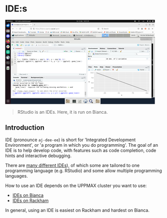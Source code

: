 # IDE:s

![RStudio on Bianca](../cluster_guides/img/rstudio_in_action_480_x_270.png)

> RStudio is an IDEs. Here, it is run on Bianca.

## Introduction

IDE (pronounce `aj-dee-ee`) is short for 'Integrated Development Environment',
or 'a program in which you do programming'.
The goal of an IDE is to help develop code, with features
such as code completion, code hints and interactive debugging.

There are [many different IDEs](https://en.wikipedia.org/wiki/Comparison_of_integrated_development_environments)),
of which some are tailored to one programming
language (e.g. RStudio) and some allow multiple programming languages.

How to use an IDE depends on the UPPMAX cluster you want to use:

- [IDEs on Bianca](../cluster_guides/ides_on_bianca.md)
- [IDEs on Rackham](../cluster_guides/ides_on_rackham.md)

In general, using an IDE is easiest on Rackham and hardest on Bianca.
